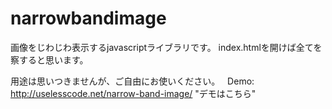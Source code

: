 # narrowbandimage

画像をじわじわ表示するjavascriptライブラリです。
index.htmlを開けば全てを察すると思います。  
  
用途は思いつきませんが、ご自由にお使いください。  
Demo: http://uselesscode.net/narrow-band-image/ "デモはこちら"
